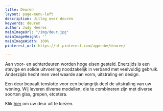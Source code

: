 ```yaml
---
title: Deuren
layout: page-menu-left
description: Uitleg over deuren
keywords: deuren
author: Judy Heeres
mainImageUrl: "/img/deur.jpg"
mainImageHeight: ''
mainImageWidth: 100%
pinterest_url: https://nl.pinterest.com/aypenbv/deuren/

---
```

Aan voor- en achterdeuren worden hoge eisen gesteld. Enerzijds is een stevige en solide uitvoering noodzakelijk in verband met veelvuldig gebruik. Anderzijds hecht men veel waarde aan vorm, uitstraling en design.

Een deur bepaalt tenslotte voor een belangrijk deel de uitstraling van uw woning. Wij leveren diverse modellen, die te combineren zijn met diverse soorten glas, grepen, etcetera.

Klik <a target="_blank" href="https://app.traumtuer-konfigurator.de/?color=b9e2f8&conf=daf957de&lang=en&logo=03fdee1b-9e12-4202-a8ff-2a52f3b2e03e&request=true&to=info%40aypenkozijnen.nl">hier</a> om uw deur uit te kiezen.